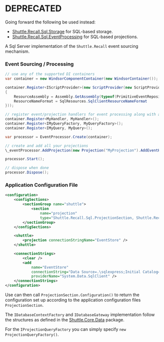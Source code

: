 # DEPRECATED

Going forward the following be used instead:

- [Shuttle.Recall.Sql.Storage](https://github.com/Shuttle/Shuttle.Recall.Sql.Storage) for SQL-based storage.
- [Shuttle.Recall.Sql.EventProcessing](https://github.com/Shuttle/Shuttle.Recall.Sql.EventProcessing) for SQL-based projections.

A Sql Server implementation of the `Shuttle.Recall` event sourcing mechanism.

### Event Sourcing / Processing

~~~ c#
// use any of the supported DI containers
var container = new WindsorComponentContainer(new WindsorContainer());

container.Register<IScriptProvider>(new ScriptProvider(new ScriptProviderConfiguration
{
	ResourceAssembly = Assembly.GetAssembly(typeof(PrimitiveEventRepository)),
	ResourceNameFormat = SqlResources.SqlClientResourceNameFormat
}));

// register event/projection handlers for event processing along with any other dependencies
container.Register<MyHandler, MyHandler>();
container.Register<IMyQueryFactory, MyQueryFactory>();
container.Register<IMyQuery, MyQuery>();

var processor = EventProcessor.Create(container);

// create and add all your projections
\_eventProcessor.AddProjection(new Projection("MyProjection").AddEventHandler(container.Resolve<MyHandlerHandler>()));

processor.Start();

// dispose when done
processor.Dispose();
~~~

### Application Configuration File

~~~ xml
<configuration>
	<configSections>
		<sectionGroup name="shuttle">
			<section 
				name="projection" 
				type="Shuttle.Recall.Sql.ProjectionSection, Shuttle.Recall.Sql" />
		</sectionGroup>
	</configSections>

	<shuttle>
		<projection connectionStringName="EventStore" />
	</shuttle>

	<connectionStrings>
		<clear />
		<add 
			name="EventStore" 
			connectionString="Data Source=.\sqlexpress;Initial Catalog=shuttle;Integrated Security=SSPI;" 
			providerName="System.Data.SqlClient" />
	</connectionStrings>
</configuration>
~~~

Use can then call `ProjectionSection.Configuration()` to return the configuration set up according to the application configuration files `ProjectionSection`.

The `IDatabaseContextFactory` and `IDatabaseGateway` implementation follow the structures as defined in the [Shuttle.Core.Data](http://shuttle.github.io/shuttle-core/overview-data/) package.

For the `IProjectionQueryFactory` you can simply specify `new ProjectionQueryFactory()`.
